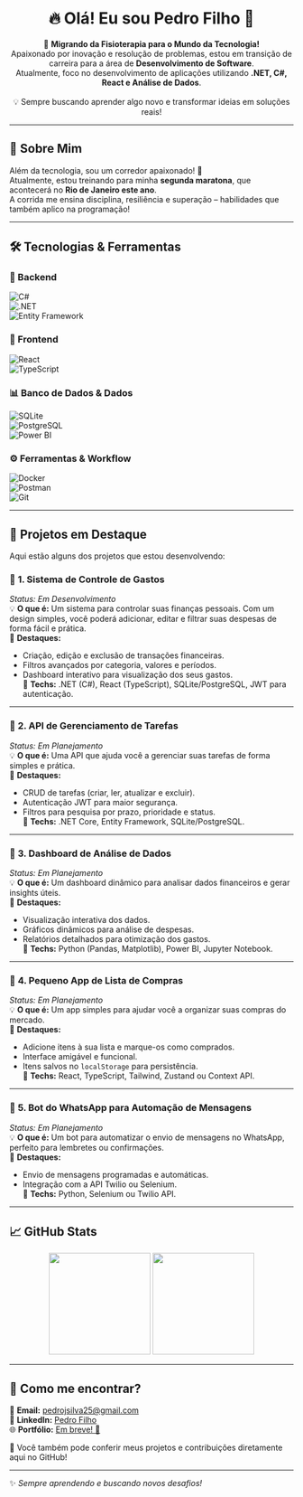 <h1 align="center">🔥 Olá! Eu sou Pedro Filho 🚀</h1>

<p align="center">
🎯 <strong>Migrando da Fisioterapia para o Mundo da Tecnologia!</strong> <br>
Apaixonado por inovação e resolução de problemas, estou em transição de carreira para a área de <strong>Desenvolvimento de Software</strong>. <br>
Atualmente, foco no desenvolvimento de aplicações utilizando <strong>.NET, C#, React e Análise de Dados</strong>. <br><br>
💡 Sempre buscando aprender algo novo e transformar ideias em soluções reais!
</p>

---

## 🏃 Sobre Mim  

Além da tecnologia, sou um corredor apaixonado! 🏅  
Atualmente, estou treinando para minha **segunda maratona**, que acontecerá no **Rio de Janeiro este ano**.  
A corrida me ensina disciplina, resiliência e superação – habilidades que também aplico na programação!  

---

## 🛠️ Tecnologias & Ferramentas  

### 🚀 Backend  
![C#](https://img.shields.io/badge/C%23-%23239120.svg?style=for-the-badge&logo=c-sharp&logoColor=white)  
![.NET](https://img.shields.io/badge/.NET-5C2D91?style=for-the-badge&logo=dotnet&logoColor=white)  
![Entity Framework](https://img.shields.io/badge/Entity%20Framework-%2343853D.svg?style=for-the-badge&logo=ef&logoColor=white)  

### 🎨 Frontend  
![React](https://img.shields.io/badge/React-%2320232a.svg?style=for-the-badge&logo=react&logoColor=%2361DAFB)  
![TypeScript](https://img.shields.io/badge/TypeScript-%23007ACC.svg?style=for-the-badge&logo=typescript&logoColor=white)  

### 📊 Banco de Dados & Dados  
![SQLite](https://img.shields.io/badge/SQLite-%23003B57.svg?style=for-the-badge&logo=sqlite&logoColor=white)  
![PostgreSQL](https://img.shields.io/badge/PostgreSQL-%23336791.svg?style=for-the-badge&logo=postgresql&logoColor=white)  
![Power BI](https://img.shields.io/badge/Power%20BI-%23F2C811.svg?style=for-the-badge&logo=power-bi&logoColor=black)  

### ⚙️ Ferramentas & Workflow  
![Docker](https://img.shields.io/badge/Docker-%230db7ed.svg?style=for-the-badge&logo=docker&logoColor=white)  
![Postman](https://img.shields.io/badge/Postman-%23FF6C37.svg?style=for-the-badge&logo=postman&logoColor=white)  
![Git](https://img.shields.io/badge/Git-%23F05033.svg?style=for-the-badge&logo=git&logoColor=white)  

---

## 📌 Projetos em Destaque  

Aqui estão alguns dos projetos que estou desenvolvendo:

### 🔹 **1. Sistema de Controle de Gastos**  
*Status: Em Desenvolvimento*  
💡 **O que é:** Um sistema para controlar suas finanças pessoais. Com um design simples, você poderá adicionar, editar e filtrar suas despesas de forma fácil e prática.  
🚀 **Destaques:**  
- Criação, edição e exclusão de transações financeiras.  
- Filtros avançados por categoria, valores e períodos.  
- Dashboard interativo para visualização dos seus gastos.  
🔧 **Techs:** .NET (C#), React (TypeScript), SQLite/PostgreSQL, JWT para autenticação.  

---

### 🔹 **2. API de Gerenciamento de Tarefas**  
*Status: Em Planejamento*  
💡 **O que é:** Uma API que ajuda você a gerenciar suas tarefas de forma simples e prática.  
🚀 **Destaques:**  
- CRUD de tarefas (criar, ler, atualizar e excluir).  
- Autenticação JWT para maior segurança.  
- Filtros para pesquisa por prazo, prioridade e status.  
🔧 **Techs:** .NET Core, Entity Framework, SQLite/PostgreSQL.  

---

### 🔹 **3. Dashboard de Análise de Dados**  
*Status: Em Planejamento*  
💡 **O que é:** Um dashboard dinâmico para analisar dados financeiros e gerar insights úteis.  
🚀 **Destaques:**  
- Visualização interativa dos dados.  
- Gráficos dinâmicos para análise de despesas.  
- Relatórios detalhados para otimização dos gastos.  
🔧 **Techs:** Python (Pandas, Matplotlib), Power BI, Jupyter Notebook.  

---

### 🔹 **4. Pequeno App de Lista de Compras**  
*Status: Em Planejamento*  
💡 **O que é:** Um app simples para ajudar você a organizar suas compras do mercado.  
🚀 **Destaques:**  
- Adicione itens à sua lista e marque-os como comprados.  
- Interface amigável e funcional.  
- Itens salvos no `localStorage` para persistência.  
🔧 **Techs:** React, TypeScript, Tailwind, Zustand ou Context API.  

---

### 🔹 **5. Bot do WhatsApp para Automação de Mensagens**  
*Status: Em Planejamento*  
💡 **O que é:** Um bot para automatizar o envio de mensagens no WhatsApp, perfeito para lembretes ou confirmações.  
🚀 **Destaques:**  
- Envio de mensagens programadas e automáticas.  
- Integração com a API Twilio ou Selenium.  
🔧 **Techs:** Python, Selenium ou Twilio API.  

---

## 📈 GitHub Stats  
<p align="center">
  <img height="180em" src="https://github-readme-stats.vercel.app/api?username=pedrojfilho&show_icons=true&theme=radical"/>  
  <img height="180em" src="https://github-readme-stats.vercel.app/api/top-langs/?username=pedrojfilho&layout=compact&langs_count=6&theme=radical"/>  
</p>

---

## 📲 Como me encontrar?

📩 **Email:** [pedrojsilva25@gmail.com](mailto:pedrojsilva25@gmail.com)  
💼 **LinkedIn:** [Pedro Filho](https://www.linkedin.com/in/pedro-filho-11a269136/)  
🌐 **Portfólio:** [Em breve! 🚀](#)

🔗 Você também pode conferir meus projetos e contribuições diretamente aqui no GitHub!  


---

✨ *Sempre aprendendo e buscando novos desafios!*
